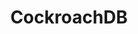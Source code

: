 ---
title: CockroachDB
isOfficial: true
categories:
  - relational-database
docs:
  - id: java
    url: https://java.testcontainers.org/modules/databases/cockroachdb/
    example: |
      ```java
      var cockroach = new new CockroachContainer(DockerImageName.parse("cockroachdb/cockroach:v22.2.3"));
      cockroach.start();
      ```
description: |
  CockroachDB is an open-source, cloud-native, resilient, distributed SQL database.
---